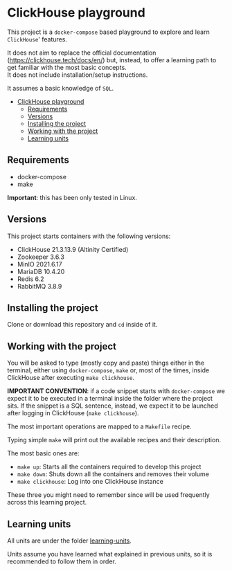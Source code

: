 # ClickHouse playground

This project is a `docker-compose` based playground to explore and learn `ClickHouse`' features.

It does not aim to replace the official documentation (https://clickhouse.tech/docs/en/) but, instead, to offer a learning path to get familiar with the most basic concepts.  
It does not include installation/setup instructions.

It assumes a basic knowledge of `SQL`.

- [ClickHouse playground](#clickhouse-playground)
  - [Requirements](#requirements)
  - [Versions](#versions)
  - [Installing the project](#installing-the-project)
  - [Working with the project](#working-with-the-project)
  - [Learning units](#learning-units)

## Requirements

- docker-compose
- make

**Important**: this has been only tested in Linux.

## Versions

This project starts containers with the following versions:

- ClickHouse 21.3.13.9 (Altinity Certified)
- Zookeeper 3.6.3
- MinIO 2021.6.17
- MariaDB 10.4.20
- Redis 6.2
- RabbitMQ 3.8.9

## Installing the project

Clone or download this repository and `cd` inside of it.  

## Working with the project

You will be asked to type (mostly copy and paste) things either in the terminal, either using `docker-compose`, `make` or, most of the times, inside ClickHouse after executing `make clickhouse`.

**IMPORTANT CONVENTION**: if a code snippet starts with `docker-compose` we expect it to be executed in a terminal inside the folder where the project sits. If the snippet is a SQL sentence, instead, we expect it to be launched after logging in ClickHouse (`make clickhouse`).

The most important operations are mapped to a `Makefile` recipe.

Typing simple `make` will print out the available recipes and their description.

The most basic ones are:

- `make up`: Starts all the containers required to develop this project
- `make down`: Shuts down all the containers and removes their volume
- `make clickhouse`: Log into one ClickHouse instance

These three you might need to remember since will be used frequently across this learning project.

## Learning units

All units are under the folder [learning-units](learning-units).

Units assume you have learned what explained in previous units, so it is recommended to follow them in order.
